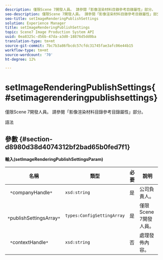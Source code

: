 ```yaml
---
description: 僅限Scene 7開發人員。 請參閱「影像渲染材料目錄參考目錄屬性」部分。
seo-description: 僅限Scene 7開發人員。 請參閱「影像渲染材料目錄參考目錄屬性」部分。
seo-title: setImageRenderingPublishSettings
solution: Experience Manager
title: setImageRenderingPublishSettings
topic: Scene7 Image Production System API
uuid: 0ea8325c-d56b-47da-a3d0-18876d5dd0ba
translation-type: tm+mt
source-git-commit: 7bc7b3a86fbcdc57cfdc31745fae3afc06e44b15
workflow-type: tm+mt
source-wordcount: '70'
ht-degree: 12%

---
```



# setImageRenderingPublishSettings{#setimagerenderingpublishsettings}

僅限Scene 7開發人員。 請參閱「影像渲染材料目錄參考目錄屬性」部分。

語法

## 參數 {#section-d8980d38d4074312bf2bad65b0fed7f1}

**輸入(setImageRenderingPublishSettingsParam)**

| 名稱 | 類型 | 必要 | 說明 |
|---|---|---|---|
| ` *`companyHandle`*` | `xsd:string` | 是 | 公司負責人。 |
| ` *`publishSettingsArray`*` | `types:ConfigSettingArray` | 是 | 僅限Scene 7開發人員。 |
| ` *`contextHandle`*` | `xsd:string` | 否 | 處理發佈內容。 |

